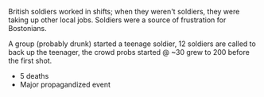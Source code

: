 British soldiers worked in shifts; when they weren't soldiers, they were taking up other local jobs. Soldiers were a source of frustration for Bostonians.

A group (probably drunk) started a teenage soldier, 12 soldiers are called to back up the teenager, the crowd probs started @ ~30 grew to 200 before the first shot.

- 5 deaths
- Major propagandized event

